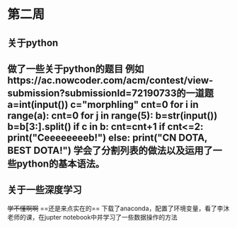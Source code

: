 # 第二周
## 关于python
  做了一些关于python的题目
例如https://ac.nowcoder.com/acm/contest/view-submission?submissionId=72190733的一道题
a=int(input())
c="morphling"
cnt=0
for i in range(a):
    cnt=0
    for j in range(5):
        b=str(input())
        b=b[3:].split()
        if c in b:
            cnt=cnt+1
    if cnt<=2:
        print("Ceeeeeeeeb!")
    else:
        print("CN DOTA, BEST DOTA!")
学会了分割列表的做法以及运用了一些python的基本语法。
---
## 关于一些深度学习
~~学不懂啊啊~~
==还是来点实在的==
下载了anaconda，配置了环境变量，看了李沐老师的课，在jupter notebook中并学习了一些数据操作的方法
